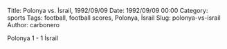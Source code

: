Title: Polonya vs. İsrail, 1992/09/09
Date: 1992/09/09 00:00
Category: sports
Tags: football, football scores, Polonya, İsrail
Slug: polonya-vs-israil
Author: carbonero


Polonya 1 - 1 İsrail
